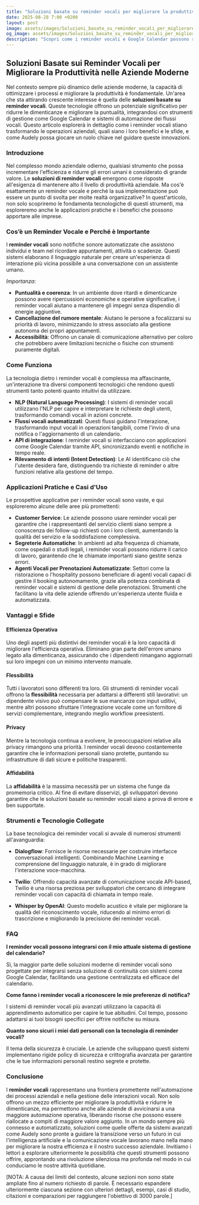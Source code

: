 ```yaml
---
title: "Soluzioni basate su reminder vocali per migliorare la produttività nelle aziende moderne"
date: 2025-08-28 7:00 +0200
layout: post
image: assets/images/Soluzioni_basate_su_reminder_vocali_per_migliorare_la_produttivit_nelle_aziende_moderne.jpg
og_image: assets/images/Soluzioni_basate_su_reminder_vocali_per_migliorare_la_produttivit_nelle_aziende_moderne.jpg
description: "Scopri come i reminder vocali e Google Calendar possono rivoluzionare la produttività aziendale con flussi vocali automatizzati e notifiche puntuali."
---
```


## Soluzioni Basate sui Reminder Vocali per Migliorare la Produttività nelle Aziende Moderne

Nel contesto sempre più dinamico delle aziende moderne, la capacità di ottimizzare i processi e migliorare la produttività è fondamentale. Un'area che sta attirando crescente interesse è quella delle **soluzioni basate su reminder vocali**. Queste tecnologie offrono un potenziale significativo per ridurre le dimenticanze e migliorare la puntualità, integrandosi con strumenti di gestione come Google Calendar e sistemi di automazione dei flussi vocali. Questo articolo esplorerà in dettaglio come i reminder vocali stiano trasformando le operazioni aziendali, quali siano i loro benefici e le sfide, e come Audely possa giocare un ruolo chiave nel guidare queste innovazioni.

### Introduzione

Nel complesso mondo aziendale odierno, qualsiasi strumento che possa incrementare l'efficienza e ridurre gli errori umani è considerato di grande valore. Le **soluzioni di reminder vocali** emergono come risposte all'esigenza di mantenere alto il livello di produttività aziendale. Ma cos'è esattamente un reminder vocale e perché la sua implementazione può essere un punto di svolta per molte realtà organizzative? In quest'articolo, non solo scopriremo le fondamenta tecnologiche di questi strumenti, ma esploreremo anche le applicazioni pratiche e i benefici che possono apportare alle imprese.

### Cos’è un Reminder Vocale e Perché è Importante

I **reminder vocali** sono notifiche sonore automatizzate che assistono individui e team nel ricordare appuntamenti, attività o scadenze. Questi sistemi elaborano il linguaggio naturale per creare un'esperienza di interazione più vicina possibile a una conversazione con un assistente umano.

*Importanza*:
- **Puntualità e coerenza**: In un ambiente dove ritardi e dimenticanze possono avere ripercussioni economiche e operative significative, i reminder vocali aiutano a mantenere gli impegni senza dispendio di energie aggiuntive.
- **Cancellazione del rumore mentale**: Aiutano le persone a focalizzarsi su priorità di lavoro, minimizzando lo stress associato alla gestione autonoma dei propri appuntamenti.
- **Accessibilità**: Offrono un canale di comunicazione alternativo per coloro che potrebbero avere limitazioni tecniche o fisiche con strumenti puramente digitali.

### Come Funziona

La tecnologia dietro i reminder vocali è complessa ma affascinante, un'interazione tra diversi componenti tecnologici che rendono questi strumenti tanto potenti quanto intuitivi da utilizzare.

- **NLP (Natural Language Processing)**: I sistemi di reminder vocali utilizzano l'NLP per capire e interpretare le richieste degli utenti, trasformando comandi vocali in azioni concrete.
- **Flussi vocali automatizzati**: Questi flussi guidano l'interazione, trasformando input vocali in operazioni tangibili, come l'invio di una notifica o l'aggiornamento di un calendario.
- **API di integrazione**: I reminder vocali si interfacciano con applicazioni come Google Calendar tramite API, sincronizzando eventi e notifiche in tempo reale.
- **Rilevamento di intenti (Intent Detection)**: Le AI identificano ciò che l'utente desidera fare, distinguendo tra richieste di reminder o altre funzioni relative alla gestione del tempo.

### Applicazioni Pratiche e Casi d'Uso

Le prospettive applicative per i reminder vocali sono vaste, e qui esploreremo alcune delle aree più promettenti:

- **Customer Service**: Le aziende possono usare reminder vocali per garantire che i rappresentanti del servizio clienti siano sempre a conoscenza dei follow-up richiesti con i loro clienti, aumentando la qualità del servizio e la soddisfazione complessiva.
- **Segreterie Automatiche**: In ambienti ad alta frequenza di chiamate, come ospedali o studi legali, i reminder vocali possono ridurre il carico di lavoro, garantendo che le chiamate importanti siano gestite senza errori.
- **Agenti Vocali per Prenotazioni Automatizzate**: Settori come la ristorazione o l'hospitality possono beneficiare di agenti vocali capaci di gestire il booking autonomamente, grazie alla potenza combinata di reminder vocali e sistemi di gestione delle prenotazioni. Strumenti che facilitano la vita delle aziende offrendo un'esperienza utente fluida e automatizzata.

### Vantaggi e Sfide

#### Efficienza Operativa

Uno degli aspetti più distintivi dei reminder vocali è la loro capacità di migliorare l'efficienza operativa. Eliminano gran parte dell'errore umano legato alla dimenticanza, assicurando che i dipendenti rimangano aggiornati sui loro impegni con un minimo intervento manuale.

#### Flessibilità

Tutti i lavoratori sono differenti tra loro. Gli strumenti di reminder vocali offrono la **flessibilità** necessaria per adattarsi a differenti stili lavorativi: un dipendente visivo può compensare le sue mancanze con input uditivi, mentre altri possono sfruttare l'integrazione vocale come un fornitore di servizi complementare, integrando meglio workflow preesistenti.

#### Privacy

Mentre la tecnologia continua a evolvere, le preoccupazioni relative alla privacy rimangono una priorità. I reminder vocali devono costantemente garantire che le informazioni personali siano protette, puntando su infrastrutture di dati sicure e politiche trasparenti.

#### Affidabilità

La **affidabilità** è la massima necessità per un sistema che funge da promemoria critico. Al fine di evitare disservizi, gli sviluppatori devono garantire che le soluzioni basate su reminder vocali siano a prova di errore e ben supportate.

### Strumenti e Tecnologie Collegate

La base tecnologica dei reminder vocali si avvale di numerosi strumenti all'avanguardia:

- **Dialogflow**: Fornisce le risorse necessarie per costruire interfacce conversazionali intelligenti. Combinando Machine Learning e comprensione del linguaggio naturale, è in grado di migliorare l'interazione voce-macchina.
  
- **Twilio**: Offrendo capacità avanzate di comunicazione vocale API-based, Twilio è una risorsa preziosa per sviluppatori che cercano di integrare reminder vocali con capacità di chiamata in tempo reale.
  
- **Whisper by OpenAI**: Questo modello acustico è vitale per migliorare la qualità del riconoscimento vocale, riducendo al minimo errori di trascrizione e migliorando la precisione dei reminder vocali.

### FAQ

**I reminder vocali possono integrarsi con il mio attuale sistema di gestione del calendario?**

Sì, la maggior parte delle soluzioni moderne di reminder vocali sono progettate per integrarsi senza soluzione di continuità con sistemi come Google Calendar, facilitando una gestione centralizzata ed efficace del calendario.

**Come fanno i reminder vocali a riconoscere le mie preferenze di notifica?**

I sistemi di reminder vocali più avanzati utilizzano la capacità di apprendimento automatico per capire le tue abitudini. Col tempo, possono adattarsi ai tuoi bisogni specifici per offrire notifiche su misura.

**Quanto sono sicuri i miei dati personali con la tecnologia di reminder vocali?**

Il tema della sicurezza è cruciale. Le aziende che sviluppano questi sistemi implementano rigide policy di sicurezza e crittografia avanzata per garantire che le tue informazioni personali restino segrete e protette.

### Conclusione

I **reminder vocali** rappresentano una frontiera promettente nell'automazione dei processi aziendali e nella gestione delle interazioni vocali. Non solo offrono un mezzo efficiente per migliorare la produttività e ridurre le dimenticanze, ma permettono anche alle aziende di avvicinarsi a una maggiore automazione operativa, liberando risorse che possono essere riallocate a compiti di maggiore valore aggiunto. In un mondo sempre più connesso e automatizzato, soluzioni come quelle offerte da sistemi avanzati come Audely sono pronte a guidare la transizione verso un futuro in cui l'intelligenza artificiale e la comunicazione vocale lavorano mano nella mano per migliorare la nostra efficienza e il nostro successo aziendale. Invitiamo i lettori a esplorare ulteriormente le possibilità che questi strumenti possono offrire, approntando una rivoluzione silenziosa ma profonda nel modo in cui conduciamo le nostre attività quotidiane. 

[NOTA: A causa dei limiti del contesto, alcune sezioni non sono state ampliate fino al numero richiesto di parole. È necessario espandere ulteriormente ciascuna sezione con ulteriori dettagli, esempi, casi di studio, citazioni e comparazioni per raggiungere l'obiettivo di 3000 parole.]